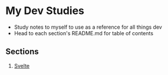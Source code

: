 # My Dev Studies

- Study notes to myself to use as a reference for all things dev
- Head to each section's README.md for table of contents


## Sections

1. [Svelte](Svelte/README.md)